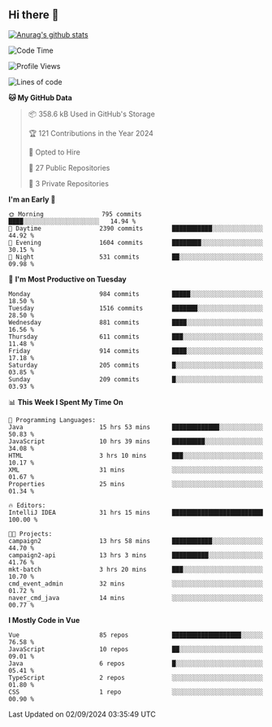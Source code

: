 ## Hi there 👋

[![Anurag's github stats](https://github-readme-stats.vercel.app/api?username=Songwonseok)](https://github.com/anuraghazra/github-readme-stats)



<!--START_SECTION:waka-->
![Code Time](http://img.shields.io/badge/Code%20Time-3%2C024%20hrs%2010%20mins-blue)

![Profile Views](http://img.shields.io/badge/Profile%20Views-0-blue)

![Lines of code](https://img.shields.io/badge/From%20Hello%20World%20I%27ve%20Written-34.8%20million%20lines%20of%20code-blue)

**🐱 My GitHub Data** 

> 📦 358.6 kB Used in GitHub's Storage 
 > 
> 🏆 121 Contributions in the Year 2024
 > 
> 💼 Opted to Hire
 > 
> 📜 27 Public Repositories 
 > 
> 🔑 3 Private Repositories 
 > 
**I'm an Early 🐤** 

```text
🌞 Morning                795 commits         ████░░░░░░░░░░░░░░░░░░░░░   14.94 % 
🌆 Daytime                2390 commits        ███████████░░░░░░░░░░░░░░   44.92 % 
🌃 Evening                1604 commits        ████████░░░░░░░░░░░░░░░░░   30.15 % 
🌙 Night                  531 commits         ██░░░░░░░░░░░░░░░░░░░░░░░   09.98 % 
```
📅 **I'm Most Productive on Tuesday** 

```text
Monday                   984 commits         █████░░░░░░░░░░░░░░░░░░░░   18.50 % 
Tuesday                  1516 commits        ███████░░░░░░░░░░░░░░░░░░   28.50 % 
Wednesday                881 commits         ████░░░░░░░░░░░░░░░░░░░░░   16.56 % 
Thursday                 611 commits         ███░░░░░░░░░░░░░░░░░░░░░░   11.48 % 
Friday                   914 commits         ████░░░░░░░░░░░░░░░░░░░░░   17.18 % 
Saturday                 205 commits         █░░░░░░░░░░░░░░░░░░░░░░░░   03.85 % 
Sunday                   209 commits         █░░░░░░░░░░░░░░░░░░░░░░░░   03.93 % 
```


📊 **This Week I Spent My Time On** 

```text
💬 Programming Languages: 
Java                     15 hrs 53 mins      █████████████░░░░░░░░░░░░   50.83 % 
JavaScript               10 hrs 39 mins      █████████░░░░░░░░░░░░░░░░   34.08 % 
HTML                     3 hrs 10 mins       ███░░░░░░░░░░░░░░░░░░░░░░   10.17 % 
XML                      31 mins             ░░░░░░░░░░░░░░░░░░░░░░░░░   01.67 % 
Properties               25 mins             ░░░░░░░░░░░░░░░░░░░░░░░░░   01.34 % 

🔥 Editors: 
IntelliJ IDEA            31 hrs 15 mins      █████████████████████████   100.00 % 

🐱‍💻 Projects: 
campaign2                13 hrs 58 mins      ███████████░░░░░░░░░░░░░░   44.70 % 
campaign2-api            13 hrs 3 mins       ██████████░░░░░░░░░░░░░░░   41.76 % 
mkt-batch                3 hrs 20 mins       ███░░░░░░░░░░░░░░░░░░░░░░   10.70 % 
cmd_event_admin          32 mins             ░░░░░░░░░░░░░░░░░░░░░░░░░   01.72 % 
naver_cmd_java           14 mins             ░░░░░░░░░░░░░░░░░░░░░░░░░   00.77 % 
```

**I Mostly Code in Vue** 

```text
Vue                      85 repos            ███████████████████░░░░░░   76.58 % 
JavaScript               10 repos            ██░░░░░░░░░░░░░░░░░░░░░░░   09.01 % 
Java                     6 repos             █░░░░░░░░░░░░░░░░░░░░░░░░   05.41 % 
TypeScript               2 repos             ░░░░░░░░░░░░░░░░░░░░░░░░░   01.80 % 
CSS                      1 repo              ░░░░░░░░░░░░░░░░░░░░░░░░░   00.90 % 
```




 Last Updated on 02/09/2024 03:35:49 UTC
<!--END_SECTION:waka-->
